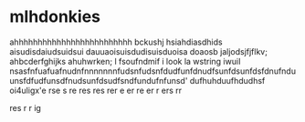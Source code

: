 # mlhdonkies
ahhhhhhhhhhhhhhhhhhhhhhhhh 
<iu> bckushj </iu>
<order>
hsiahdiasdhids
aisudisdaiudsuidsui
dauuaoisuisdudisuisduoisa
doaosb jaljodsjfjflkv; 
ahbcderfghijks
ahuhwrken; l
fsoufndmif i look la wstring iwuiI nsasfnfuafuafnudnfnnnnnnnfudsnfudsnfdudfunfdnudfsunfdsunfdsfdnufnduunsfdfudfunsdfnudsunfdsudfsndfundufnfunsd'
dufhuhduufhdudhsf
oi4uligx'e
rse
s
re
res
res
rer
e
er
re
er
r
ers
rr

res
r
r
ig
